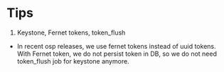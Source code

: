 # Tips

1. Keystone, Fernet tokens, token_flush
 - In recent osp releases, we use fernet tokens instead of uuid tokens. With Fernet token, we do not persist token in DB, so we do not need token_flush job for keystone anymore.

